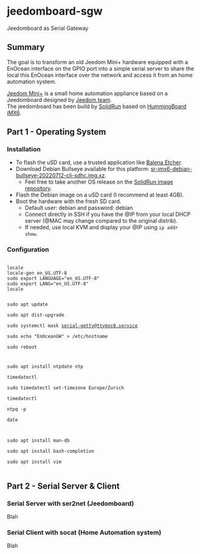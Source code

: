 # jeedomboard-sgw
Jeedomboard as Serial Gateway  

## Summary
The goal is to transform an old Jeedom Mini+ hardware equipped with a EnOcean interface on the GPIO port into a simple serial server to share the local this EnOcean interface over the network and access it from an home automation system.
  
[Jeedom Mini+](https://blog.jeedom.com/1193-presentation-de-la-box-jeedom-mini/) is a small home automation appliance based on a Jeedomboard designed by [Jeedom team](https://www.jeedom.com).  
The jeedomboard has been build by [SolidRun](https://www.solid-run.com) based on [HummingBoard iMX6](https://solidrun.atlassian.net/wiki/spaces/developer/pages/197493454/i.MX6+Based+Products).

## Part 1 - Operating System
### Installation
- To flash the uSD card, use a trusted application like [Balena Etcher](https://www.balena.io/etcher/).
- Download Debian Bullseye available for this platform: [sr-imx6-debian-bullseye-20220712-cli-sdhc.img.xz](https://solid-run-images.sos-de-fra-1.exo.io/IMX6/Debian/sr-imx6-debian-bullseye-20220712-cli-sdhc.img.xz).
  - Feel free to take another OS release on the [SolidRun image repository](https://images.solid-run.com/IMX6/Debian).
- Flash the Debian image on a uSD card (I recommend at least 4GB).
- Boot the hardware with the fresh SD card.
  - Default user: debian and password: debian
  - Connect directly in SSH if you have the @IP from your local DHCP server (@MAC may change compared to the original distrib).
  - If needed, use local KVM and display your @IP using <code>ip addr show</code>.

### Configuration
<code>
locale  
locale-gen en_US.UTF-8  
sudo export LANGUAGE="en_US.UTF-8"  
sudo export LANG="en_US.UTF-8"  
locale  

sudo apt update  
sudo apt dist-upgrade  
sudo systemctl mask serial-getty@ttymxc0.service  
sudo echo "EnOceanGW" > /etc/hostname  
sudo reboot  
  
sudo apt install ntpdate ntp  
timedatectl  
sudo timedatectl set-timezone Europe/Zurich  
timedatectl  
ntpq -p  
date  
  
sudo apt install man-db  
sudo apt install bash-completion  
sudo apt install vim  
</code>
  

## Part 2 - Serial Server & Client

### Serial Server with ser2net (Jeedomboard)
Blah

### Serial Client with socat (Home Automation system)
Blah
